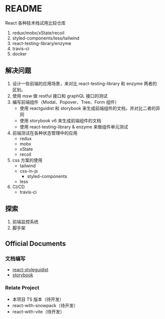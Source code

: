 # README

React 各种技术栈试用比较仓库

1. redux/mobx/xState/recoil
2. styled-components/less/tailwind
3. react-testing-library/enzyme
4. travis-ci
5. docker

## 解决问题

1. 设计一些前端的应用场景，来对比 react-testing-library 和 enzyme 两者的区别。
2. 使用 msw 做 restful 接口和 graphQL 接口的测试
3. 编写前端组件（Modal、Popover、Tree、Form 组件）
   - 使用 reactguidist 和 storybook 来生成前端组件的文档，并对比二者的异同
   - 使用 storybook v6 来生成前端组件的文档
   - 使用 react-testing-library & enzyme 来做组件单元测试
4. 前端测试在各种状态管理中的应用
   - redux
   - mobx
   - xState
   - recoil
5. css 方案的使用
   - tailwind
   - css-in-js
     - styled-components
   - less
6. CI/CD
   - travis-ci

## 探索

1. 前端监控系统
2. 脚手架

## Official Documents

### 文档编写

- [react-styleguidist]()
- [storybook](https://storybook.js.org/)

### Relate Project

- 本项目 TS 版本（待开发）
- react-with-snowpack（待开发）
- react-with-vite（待开发）
